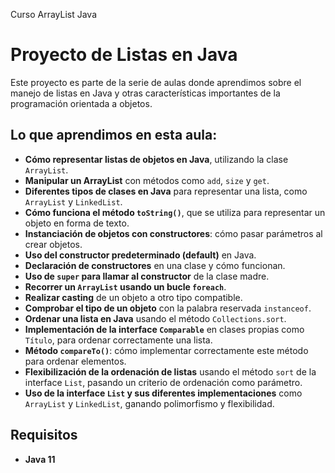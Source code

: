 Curso ArrayList Java

# Proyecto de Listas en Java

Este proyecto es parte de la serie de aulas donde aprendimos sobre el manejo de listas en Java y otras características importantes de la programación orientada a objetos.

## Lo que aprendimos en esta aula:

- **Cómo representar listas de objetos en Java**, utilizando la clase `ArrayList`.
- **Manipular un ArrayList** con métodos como `add`, `size` y `get`.
- **Diferentes tipos de clases en Java** para representar una lista, como `ArrayList` y `LinkedList`.
- **Cómo funciona el método `toString()`**, que se utiliza para representar un objeto en forma de texto.
- **Instanciación de objetos con constructores**: cómo pasar parámetros al crear objetos.
- **Uso del constructor predeterminado (default)** en Java.
- **Declaración de constructores** en una clase y cómo funcionan.
- **Uso de `super` para llamar al constructor** de la clase madre.
- **Recorrer un `ArrayList` usando un bucle `foreach`**.
- **Realizar casting** de un objeto a otro tipo compatible.
- **Comprobar el tipo de un objeto** con la palabra reservada `instanceof`.
- **Ordenar una lista en Java** usando el método `Collections.sort`.
- **Implementación de la interface `Comparable`** en clases propias como `Título`, para ordenar correctamente una lista.
- **Método `compareTo()`**: cómo implementar correctamente este método para ordenar elementos.
- **Flexibilización de la ordenación de listas** usando el método `sort` de la interface `List`, pasando un criterio de ordenación como parámetro.
- **Uso de la interface `List` y sus diferentes implementaciones** como `ArrayList` y `LinkedList`, ganando polimorfismo y flexibilidad.
  
## Requisitos

- **Java 11**

